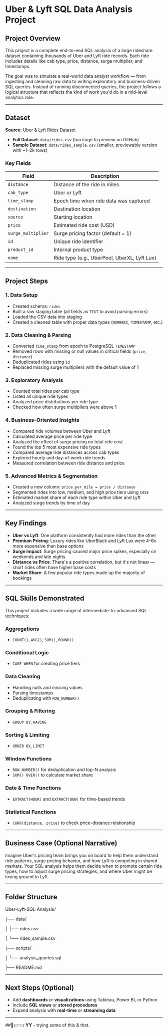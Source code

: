 # Uber & Lyft SQL Data Analysis Project

## Project Overview

This project is a complete end-to-end SQL analysis of a large rideshare dataset containing thousands of Uber and Lyft ride records. Each ride includes details like cab type, price, distance, surge multiplier, and timestamps.

The goal was to simulate a real-world data analyst workflow — from ingesting and cleaning raw data to writing exploratory and business-driven SQL queries. Instead of running disconnected queries, the project follows a logical structure that reflects the kind of work you'd do in a mid-level analytics role.

---

## Dataset

**Source**: Uber & Lyft Rides Dataset  

- **Full Dataset**: `data/rides.csv` (too large to preview on GitHub)  
- **Sample Dataset**: `data/rides_sample.csv` (smaller, previewable version with ~1–2k rows)

### Key Fields

| Field               | Description                                               |
|---------------------|-----------------------------------------------------------|
| `distance`          | Distance of the ride in miles                             |
| `cab_type`          | Uber or Lyft                                              |
| `time_stamp`        | Epoch time when ride data was captured                    |
| `destination`       | Destination location                                      |
| `source`            | Starting location                                         |
| `price`             | Estimated ride cost (USD)                                 |
| `surge_multiplier`  | Surge pricing factor (default = 1)                        |
| `id`                | Unique ride identifier                                    |
| `product_id`        | Internal product type                                     |
| `name`              | Ride type (e.g., UberPool, UberXL, Lyft Lux)             |

---

## Project Steps

### 1. Data Setup

- Created schema: `rides`
- Built a raw staging table (all fields as `TEXT` to avoid parsing errors)
- Loaded the CSV data into staging
- Created a cleaned table with proper data types (`NUMERIC`, `TIMESTAMP`, etc.)

### 2. Data Cleaning & Parsing

- Converted `time_stamp` from epoch to PostgreSQL `TIMESTAMP`
- Removed rows with missing or null values in critical fields (`price`, `distance`)
- Deduplicated rides using `id`
- Replaced missing surge multipliers with the default value of 1

### 3. Exploratory Analysis

- Counted total rides per cab type
- Listed all unique ride types
- Analyzed price distributions per ride type
- Checked how often surge multipliers were above 1

### 4. Business-Oriented Insights

- Compared ride volumes between Uber and Lyft
- Calculated average price per ride type
- Analyzed the effect of surge pricing on total ride cost
- Found the top 5 most expensive ride types
- Compared average ride distances across cab types
- Explored hourly and day-of-week ride trends
- Measured correlation between ride distance and price

### 5. Advanced Metrics & Segmentation

- Created a new column: `price_per_mile = price / distance`
- Segmented rides into low, medium, and high price tiers using `CASE`
- Estimated market share of each ride type within Uber and Lyft
- Analyzed surge trends by time of day

---

## Key Findings

- **Uber vs Lyft**: One platform consistently had more rides than the other
- **Premium Pricing**: Luxury rides like UberBlack and Lyft Lux were 4–6x more expensive than base options
- **Surge Impact**: Surge pricing caused major price spikes, especially on weekends and late nights
- **Distance vs Price**: There's a positive correlation, but it's not linear — short rides often have higher base costs
- **Market Share**: A few popular ride types made up the majority of bookings

---

## SQL Skills Demonstrated

This project includes a wide range of intermediate-to-advanced SQL techniques:

### Aggregations
- `COUNT()`, `AVG()`, `SUM()`, `ROUND()`

### Conditional Logic
- `CASE WHEN` for creating price tiers

### Data Cleaning
- Handling nulls and missing values
- Parsing timestamps
- Deduplicating with `ROW_NUMBER()`

### Grouping & Filtering
- `GROUP BY`, `HAVING`

### Sorting & Limiting
- `ORDER BY`, `LIMIT`

### Window Functions
- `ROW_NUMBER()` for deduplication and top-N analysis
- `SUM() OVER()` to calculate market share

### Date & Time Functions
- `EXTRACT(HOUR)` and `EXTRACT(DOW)` for time-based trends

### Statistical Functions
- `CORR(distance, price)` to check price-distance relationship

---

## Business Case (Optional Narrative)

Imagine Uber's pricing team brings you on board to help them understand ride patterns, surge pricing behavior, and how Lyft is competing in shared markets. Your SQL analysis helps them decide when to promote certain ride types, how to adjust surge pricing strategies, and where Uber might be losing ground to Lyft.

---

##  Folder Structure
Uber-Lyft-SQL-Analysis/

├── data/

│ ├── rides.csv

│ └── rides_sample.csv

├── scripts/

│ └── analysis_queries.sql

├── README.md

---


## Next Steps (Optional)
- Add **dashboards** or **visualizations** using Tableau, Power BI, or Python
- Include **SQL views** or **stored procedures**
- Expand analysis with **real-time** or **streaming data**
---


##🥺👉👈
**YY** - trying some of this & that.
